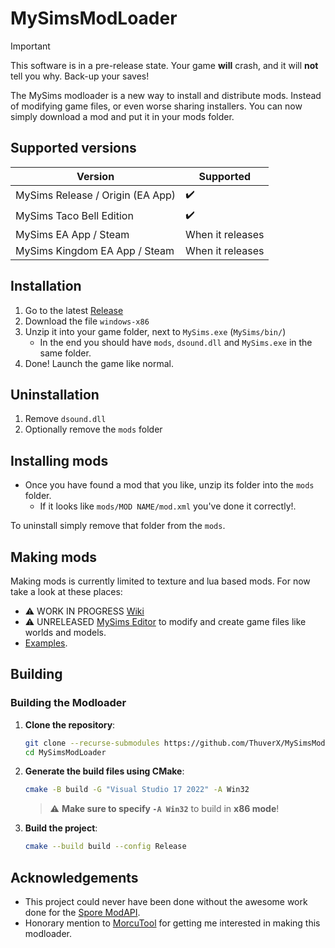 # MySimsModLoader

> [!IMPORTANT]
> This software is in a pre-release state.
> Your game **will** crash, and it will **not** tell you why.
> Back-up your saves!

The MySims modloader is a new way to install and distribute mods. Instead of modifying game files, or even worse sharing installers. You can now simply download a mod and put it in your mods folder.

## Supported versions

|Version|Supported|
|-|-|
|MySims Release / Origin (EA App)|✔️|
|MySims Taco Bell Edition|✔️|
|MySims EA App / Steam|When it releases|
|MySims Kingdom EA App / Steam|When it releases|

## Installation

1. Go to the latest [Release](https://github.com/ThuverX/MySimsModLoader/releases)
2. Download the file `windows-x86`
3. Unzip it into your game folder, next to `MySims.exe` (`MySims/bin/`)
    - In the end you should have `mods`, `dsound.dll` and `MySims.exe` in the same folder.
4. Done! Launch the game like normal.

## Uninstallation
1. Remove `dsound.dll`
2. Optionally remove the `mods` folder

## Installing mods

- Once you have found a mod that you like, unzip its folder into the `mods` folder.
    - If it looks like `mods/MOD NAME/mod.xml` you've done it correctly!.

To uninstall simply remove that folder from the `mods`.

## Making mods

Making mods is currently limited to texture and lua based mods. For now take a look at these places:
- ⚠️ WORK IN PROGRESS [Wiki](https://github.com/ThuverX/MySimsModLoader/wiki)
- ⚠️ UNRELEASED [MySims Editor](https://github.com/ThuverX/MySimsEditor) to modify and create game files like worlds and models.
- [Examples](examples).
## Building  

### **Building the Modloader**  
1. **Clone the repository**:  
   ```sh
   git clone --recurse-submodules https://github.com/ThuverX/MySimsModLoader.git
   cd MySimsModLoader
   ```  
2. **Generate the build files using CMake**:
   ```sh
   cmake -B build -G "Visual Studio 17 2022" -A Win32
   ```  
   > ⚠️ **Make sure to specify `-A Win32`** to build in **x86 mode**!  

3. **Build the project**:  
   ```sh
   cmake --build build --config Release
   ```  

## Acknowledgements

- This project could never have been done without the awesome work done for the [Spore ModAPI](https://github.com/emd4600/Spore-ModAPI).
- Honorary mention to [MorcuTool](https://github.com/Olivercomet/MorcuTool) for getting me interested in making this modloader.
